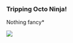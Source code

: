 ### Tripping Octo Ninja!

Nothing fancy*

<img src="https://octodex.github.com/images/dojocat.jpg">
